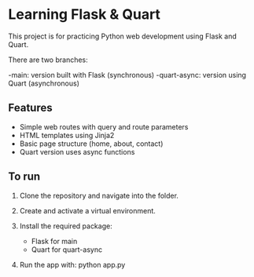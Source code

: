 # Learning Flask & Quart

This project is for practicing Python web development using Flask and Quart.

There are two branches:

-main: version built with Flask (synchronous)
-quart-async: version using Quart (asynchronous)

## Features

- Simple web routes with query and route parameters
- HTML templates using Jinja2
- Basic page structure (home, about, contact)
- Quart version uses async functions

## To run

1. Clone the repository and navigate into the folder.

2. Create and activate a virtual environment.

3. Install the required package:
   - Flask for main
   - Quart for quart-async

4. Run the app with:
   python app.py
